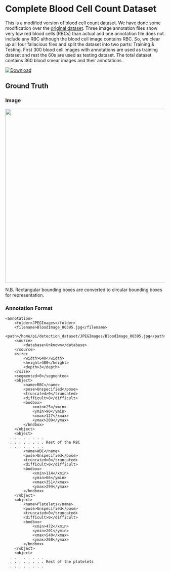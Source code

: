 # Complete Blood Cell Count Dataset
This is a modified version of blood cell count dataset. We have done some modification over the [original dataset](https://github.com/Shenggan/BCCD_Dataset/tree/master/BCCD). Three image annotation files show very low red blood cells (RBCs) than actual and one annotation file does not include any RBC although the blood cell image contains RBC. So, we clear up all four fallacious files and split the dataset into two parts: Training & Testing. First 300 blood cell images with annotations are used as training dataset and rest the 60s are used as testing dataset. The total dataset contains 360 blood smear images and their annotations.

[![Download](https://img.shields.io/badge/download-dataset-ff69b4.svg?style=flat)](https://github.com/MahmudulAlam/Complete-Blood-Cell-Count-Dataset/archive/master.zip)

## Ground Truth

### Image 

<p align="center">
  <img src="https://user-images.githubusercontent.com/37298971/46539603-c77ab900-c8d8-11e8-9e48-e6c054f8af3b.jpg" width="550">
</p>
N.B. Rectangular bounding boxes are converted to circular bounding boxes for representation.

### Annotation Format

```
<annotation>
	<folder>JPEGImages</folder>
	<filename>BloodImage_00395.jpg</filename>
	<path>/home/pi/detection_dataset/JPEGImages/BloodImage_00395.jpg</path>
	<source>
		<database>Unknown</database>
	</source>
	<size>
		<width>640</width>
		<height>480</height>
		<depth>3</depth>
	</size>
	<segmented>0</segmented>
	<object>
		<name>RBC</name>
		<pose>Unspecified</pose>
		<truncated>0</truncated>
		<difficult>0</difficult>
		<bndbox>
			<xmin>25</xmin>
			<ymin>90</ymin>
			<xmax>127</xmax>
			<ymax>209</ymax>
		</bndbox>
	</object>
	<object>
  . . . . . . . . 
  . . . . . . . . Rest of the RBC
  . . . . . . . . 
		<name>WBC</name>
		<pose>Unspecified</pose>
		<truncated>0</truncated>
		<difficult>0</difficult>
		<bndbox>
			<xmin>114</xmin>
			<ymin>66</ymin>
			<xmax>351</xmax>
			<ymax>294</ymax>
		</bndbox>
	</object>
	<object>
		<name>Platelets</name>
		<pose>Unspecified</pose>
		<truncated>0</truncated>
		<difficult>0</difficult>
		<bndbox>
			<xmin>472</xmin>
			<ymin>201</ymin>
			<xmax>540</xmax>
			<ymax>268</ymax>
		</bndbox>
	</object>
	<object>
  . . . . . . . . 
  . . . . . . . . Rest of the platelets
  . . . . . . . . 
```
